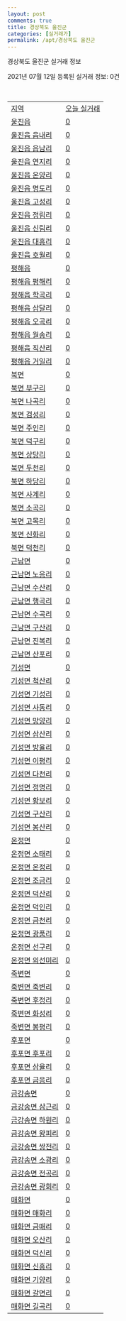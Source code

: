 ```yaml
---
layout: post
comments: true
title: 경상북도 울진군
categories: [실거래가]
permalink: /apt/경상북도 울진군
---
```


경상북도 울진군 실거래 정보

2021년 07월 12일 등록된 실거래 정보: 0건

<script type="text/javascript">
  google.charts.load('current', {'packages':['corechart']});
  google.charts.setOnLoadCallback(drawChart);

  function drawChart() {
    var data = google.visualization.arrayToDataTable([['거래일', '매매', '전월세', '전매'], ['20-07', 9, 2, 0], ['20-08', 17, 1, 0], ['20-09', 22, 2, 0], ['20-10', 22, 2, 0], ['20-11', 23, 2, 0], ['20-12', 23, 4, 0], ['21-01', 18, 5, 0], ['21-02', 17, 13, 0], ['21-03', 19, 5, 0], ['21-04', 16, 10, 0], ['21-05', 21, 5, 0], ['21-06', 15, 3, 0], ['21-07', 2, 0, 0]]);

    var options = {
      title: '최근 1년간 유형별 거래량 추이',
      legend: { position: 'bottom' }
    };

    var chart = new google.visualization.LineChart(document.getElementById('columnchart_material'));
    chart.draw(data, (options));
  }
</script>

<div id="columnchart_material" style="width: 95%; margin-left: -35px"></div>
<br>
<table class="sortable">
  <tr>
    <td><a href="#">지역</a></td>
    <td><a href="#">오늘 실거래</a></td>
  </tr>

  
  <tr class="item">
    <td><a href="경상북도 울진군 울진읍">울진읍</a></td>
    <td><a href="경상북도 울진군 울진읍">0</a></td>
  </tr>
    

  <tr class="item">
    <td><a href="경상북도 울진군 울진읍 읍내리">울진읍 읍내리</a></td>
    <td><a href="경상북도 울진군 울진읍 읍내리">0</a></td>
  </tr>
    

  <tr class="item">
    <td><a href="경상북도 울진군 울진읍 읍남리">울진읍 읍남리</a></td>
    <td><a href="경상북도 울진군 울진읍 읍남리">0</a></td>
  </tr>
    

  <tr class="item">
    <td><a href="경상북도 울진군 울진읍 연지리">울진읍 연지리</a></td>
    <td><a href="경상북도 울진군 울진읍 연지리">0</a></td>
  </tr>
    

  <tr class="item">
    <td><a href="경상북도 울진군 울진읍 온양리">울진읍 온양리</a></td>
    <td><a href="경상북도 울진군 울진읍 온양리">0</a></td>
  </tr>
    

  <tr class="item">
    <td><a href="경상북도 울진군 울진읍 명도리">울진읍 명도리</a></td>
    <td><a href="경상북도 울진군 울진읍 명도리">0</a></td>
  </tr>
    

  <tr class="item">
    <td><a href="경상북도 울진군 울진읍 고성리">울진읍 고성리</a></td>
    <td><a href="경상북도 울진군 울진읍 고성리">0</a></td>
  </tr>
    

  <tr class="item">
    <td><a href="경상북도 울진군 울진읍 정림리">울진읍 정림리</a></td>
    <td><a href="경상북도 울진군 울진읍 정림리">0</a></td>
  </tr>
    

  <tr class="item">
    <td><a href="경상북도 울진군 울진읍 신림리">울진읍 신림리</a></td>
    <td><a href="경상북도 울진군 울진읍 신림리">0</a></td>
  </tr>
    

  <tr class="item">
    <td><a href="경상북도 울진군 울진읍 대흥리">울진읍 대흥리</a></td>
    <td><a href="경상북도 울진군 울진읍 대흥리">0</a></td>
  </tr>
    

  <tr class="item">
    <td><a href="경상북도 울진군 울진읍 호월리">울진읍 호월리</a></td>
    <td><a href="경상북도 울진군 울진읍 호월리">0</a></td>
  </tr>
    

  <tr class="item">
    <td><a href="경상북도 울진군 평해읍">평해읍</a></td>
    <td><a href="경상북도 울진군 평해읍">0</a></td>
  </tr>
    

  <tr class="item">
    <td><a href="경상북도 울진군 평해읍 평해리">평해읍 평해리</a></td>
    <td><a href="경상북도 울진군 평해읍 평해리">0</a></td>
  </tr>
    

  <tr class="item">
    <td><a href="경상북도 울진군 평해읍 학곡리">평해읍 학곡리</a></td>
    <td><a href="경상북도 울진군 평해읍 학곡리">0</a></td>
  </tr>
    

  <tr class="item">
    <td><a href="경상북도 울진군 평해읍 삼달리">평해읍 삼달리</a></td>
    <td><a href="경상북도 울진군 평해읍 삼달리">0</a></td>
  </tr>
    

  <tr class="item">
    <td><a href="경상북도 울진군 평해읍 오곡리">평해읍 오곡리</a></td>
    <td><a href="경상북도 울진군 평해읍 오곡리">0</a></td>
  </tr>
    

  <tr class="item">
    <td><a href="경상북도 울진군 평해읍 월송리">평해읍 월송리</a></td>
    <td><a href="경상북도 울진군 평해읍 월송리">0</a></td>
  </tr>
    

  <tr class="item">
    <td><a href="경상북도 울진군 평해읍 직산리">평해읍 직산리</a></td>
    <td><a href="경상북도 울진군 평해읍 직산리">0</a></td>
  </tr>
    

  <tr class="item">
    <td><a href="경상북도 울진군 평해읍 거일리">평해읍 거일리</a></td>
    <td><a href="경상북도 울진군 평해읍 거일리">0</a></td>
  </tr>
    

  <tr class="item">
    <td><a href="경상북도 울진군 북면">북면</a></td>
    <td><a href="경상북도 울진군 북면">0</a></td>
  </tr>
    

  <tr class="item">
    <td><a href="경상북도 울진군 북면 부구리">북면 부구리</a></td>
    <td><a href="경상북도 울진군 북면 부구리">0</a></td>
  </tr>
    

  <tr class="item">
    <td><a href="경상북도 울진군 북면 나곡리">북면 나곡리</a></td>
    <td><a href="경상북도 울진군 북면 나곡리">0</a></td>
  </tr>
    

  <tr class="item">
    <td><a href="경상북도 울진군 북면 검성리">북면 검성리</a></td>
    <td><a href="경상북도 울진군 북면 검성리">0</a></td>
  </tr>
    

  <tr class="item">
    <td><a href="경상북도 울진군 북면 주인리">북면 주인리</a></td>
    <td><a href="경상북도 울진군 북면 주인리">0</a></td>
  </tr>
    

  <tr class="item">
    <td><a href="경상북도 울진군 북면 덕구리">북면 덕구리</a></td>
    <td><a href="경상북도 울진군 북면 덕구리">0</a></td>
  </tr>
    

  <tr class="item">
    <td><a href="경상북도 울진군 북면 상당리">북면 상당리</a></td>
    <td><a href="경상북도 울진군 북면 상당리">0</a></td>
  </tr>
    

  <tr class="item">
    <td><a href="경상북도 울진군 북면 두천리">북면 두천리</a></td>
    <td><a href="경상북도 울진군 북면 두천리">0</a></td>
  </tr>
    

  <tr class="item">
    <td><a href="경상북도 울진군 북면 하당리">북면 하당리</a></td>
    <td><a href="경상북도 울진군 북면 하당리">0</a></td>
  </tr>
    

  <tr class="item">
    <td><a href="경상북도 울진군 북면 사계리">북면 사계리</a></td>
    <td><a href="경상북도 울진군 북면 사계리">0</a></td>
  </tr>
    

  <tr class="item">
    <td><a href="경상북도 울진군 북면 소곡리">북면 소곡리</a></td>
    <td><a href="경상북도 울진군 북면 소곡리">0</a></td>
  </tr>
    

  <tr class="item">
    <td><a href="경상북도 울진군 북면 고목리">북면 고목리</a></td>
    <td><a href="경상북도 울진군 북면 고목리">0</a></td>
  </tr>
    

  <tr class="item">
    <td><a href="경상북도 울진군 북면 신화리">북면 신화리</a></td>
    <td><a href="경상북도 울진군 북면 신화리">0</a></td>
  </tr>
    

  <tr class="item">
    <td><a href="경상북도 울진군 북면 덕천리">북면 덕천리</a></td>
    <td><a href="경상북도 울진군 북면 덕천리">0</a></td>
  </tr>
    

  <tr class="item">
    <td><a href="경상북도 울진군 근남면">근남면</a></td>
    <td><a href="경상북도 울진군 근남면">0</a></td>
  </tr>
    

  <tr class="item">
    <td><a href="경상북도 울진군 근남면 노음리">근남면 노음리</a></td>
    <td><a href="경상북도 울진군 근남면 노음리">0</a></td>
  </tr>
    

  <tr class="item">
    <td><a href="경상북도 울진군 근남면 수산리">근남면 수산리</a></td>
    <td><a href="경상북도 울진군 근남면 수산리">0</a></td>
  </tr>
    

  <tr class="item">
    <td><a href="경상북도 울진군 근남면 행곡리">근남면 행곡리</a></td>
    <td><a href="경상북도 울진군 근남면 행곡리">0</a></td>
  </tr>
    

  <tr class="item">
    <td><a href="경상북도 울진군 근남면 수곡리">근남면 수곡리</a></td>
    <td><a href="경상북도 울진군 근남면 수곡리">0</a></td>
  </tr>
    

  <tr class="item">
    <td><a href="경상북도 울진군 근남면 구산리">근남면 구산리</a></td>
    <td><a href="경상북도 울진군 근남면 구산리">0</a></td>
  </tr>
    

  <tr class="item">
    <td><a href="경상북도 울진군 근남면 진복리">근남면 진복리</a></td>
    <td><a href="경상북도 울진군 근남면 진복리">0</a></td>
  </tr>
    

  <tr class="item">
    <td><a href="경상북도 울진군 근남면 산포리">근남면 산포리</a></td>
    <td><a href="경상북도 울진군 근남면 산포리">0</a></td>
  </tr>
    

  <tr class="item">
    <td><a href="경상북도 울진군 기성면">기성면</a></td>
    <td><a href="경상북도 울진군 기성면">0</a></td>
  </tr>
    

  <tr class="item">
    <td><a href="경상북도 울진군 기성면 척산리">기성면 척산리</a></td>
    <td><a href="경상북도 울진군 기성면 척산리">0</a></td>
  </tr>
    

  <tr class="item">
    <td><a href="경상북도 울진군 기성면 기성리">기성면 기성리</a></td>
    <td><a href="경상북도 울진군 기성면 기성리">0</a></td>
  </tr>
    

  <tr class="item">
    <td><a href="경상북도 울진군 기성면 사동리">기성면 사동리</a></td>
    <td><a href="경상북도 울진군 기성면 사동리">0</a></td>
  </tr>
    

  <tr class="item">
    <td><a href="경상북도 울진군 기성면 망양리">기성면 망양리</a></td>
    <td><a href="경상북도 울진군 기성면 망양리">0</a></td>
  </tr>
    

  <tr class="item">
    <td><a href="경상북도 울진군 기성면 삼산리">기성면 삼산리</a></td>
    <td><a href="경상북도 울진군 기성면 삼산리">0</a></td>
  </tr>
    

  <tr class="item">
    <td><a href="경상북도 울진군 기성면 방율리">기성면 방율리</a></td>
    <td><a href="경상북도 울진군 기성면 방율리">0</a></td>
  </tr>
    

  <tr class="item">
    <td><a href="경상북도 울진군 기성면 이평리">기성면 이평리</a></td>
    <td><a href="경상북도 울진군 기성면 이평리">0</a></td>
  </tr>
    

  <tr class="item">
    <td><a href="경상북도 울진군 기성면 다천리">기성면 다천리</a></td>
    <td><a href="경상북도 울진군 기성면 다천리">0</a></td>
  </tr>
    

  <tr class="item">
    <td><a href="경상북도 울진군 기성면 정명리">기성면 정명리</a></td>
    <td><a href="경상북도 울진군 기성면 정명리">0</a></td>
  </tr>
    

  <tr class="item">
    <td><a href="경상북도 울진군 기성면 황보리">기성면 황보리</a></td>
    <td><a href="경상북도 울진군 기성면 황보리">0</a></td>
  </tr>
    

  <tr class="item">
    <td><a href="경상북도 울진군 기성면 구산리">기성면 구산리</a></td>
    <td><a href="경상북도 울진군 기성면 구산리">0</a></td>
  </tr>
    

  <tr class="item">
    <td><a href="경상북도 울진군 기성면 봉산리">기성면 봉산리</a></td>
    <td><a href="경상북도 울진군 기성면 봉산리">0</a></td>
  </tr>
    

  <tr class="item">
    <td><a href="경상북도 울진군 온정면">온정면</a></td>
    <td><a href="경상북도 울진군 온정면">0</a></td>
  </tr>
    

  <tr class="item">
    <td><a href="경상북도 울진군 온정면 소태리">온정면 소태리</a></td>
    <td><a href="경상북도 울진군 온정면 소태리">0</a></td>
  </tr>
    

  <tr class="item">
    <td><a href="경상북도 울진군 온정면 온정리">온정면 온정리</a></td>
    <td><a href="경상북도 울진군 온정면 온정리">0</a></td>
  </tr>
    

  <tr class="item">
    <td><a href="경상북도 울진군 온정면 조금리">온정면 조금리</a></td>
    <td><a href="경상북도 울진군 온정면 조금리">0</a></td>
  </tr>
    

  <tr class="item">
    <td><a href="경상북도 울진군 온정면 덕산리">온정면 덕산리</a></td>
    <td><a href="경상북도 울진군 온정면 덕산리">0</a></td>
  </tr>
    

  <tr class="item">
    <td><a href="경상북도 울진군 온정면 덕인리">온정면 덕인리</a></td>
    <td><a href="경상북도 울진군 온정면 덕인리">0</a></td>
  </tr>
    

  <tr class="item">
    <td><a href="경상북도 울진군 온정면 금천리">온정면 금천리</a></td>
    <td><a href="경상북도 울진군 온정면 금천리">0</a></td>
  </tr>
    

  <tr class="item">
    <td><a href="경상북도 울진군 온정면 광품리">온정면 광품리</a></td>
    <td><a href="경상북도 울진군 온정면 광품리">0</a></td>
  </tr>
    

  <tr class="item">
    <td><a href="경상북도 울진군 온정면 선구리">온정면 선구리</a></td>
    <td><a href="경상북도 울진군 온정면 선구리">0</a></td>
  </tr>
    

  <tr class="item">
    <td><a href="경상북도 울진군 온정면 외선미리">온정면 외선미리</a></td>
    <td><a href="경상북도 울진군 온정면 외선미리">0</a></td>
  </tr>
    

  <tr class="item">
    <td><a href="경상북도 울진군 죽변면">죽변면</a></td>
    <td><a href="경상북도 울진군 죽변면">0</a></td>
  </tr>
    

  <tr class="item">
    <td><a href="경상북도 울진군 죽변면 죽변리">죽변면 죽변리</a></td>
    <td><a href="경상북도 울진군 죽변면 죽변리">0</a></td>
  </tr>
    

  <tr class="item">
    <td><a href="경상북도 울진군 죽변면 후정리">죽변면 후정리</a></td>
    <td><a href="경상북도 울진군 죽변면 후정리">0</a></td>
  </tr>
    

  <tr class="item">
    <td><a href="경상북도 울진군 죽변면 화성리">죽변면 화성리</a></td>
    <td><a href="경상북도 울진군 죽변면 화성리">0</a></td>
  </tr>
    

  <tr class="item">
    <td><a href="경상북도 울진군 죽변면 봉평리">죽변면 봉평리</a></td>
    <td><a href="경상북도 울진군 죽변면 봉평리">0</a></td>
  </tr>
    

  <tr class="item">
    <td><a href="경상북도 울진군 후포면">후포면</a></td>
    <td><a href="경상북도 울진군 후포면">0</a></td>
  </tr>
    

  <tr class="item">
    <td><a href="경상북도 울진군 후포면 후포리">후포면 후포리</a></td>
    <td><a href="경상북도 울진군 후포면 후포리">0</a></td>
  </tr>
    

  <tr class="item">
    <td><a href="경상북도 울진군 후포면 삼율리">후포면 삼율리</a></td>
    <td><a href="경상북도 울진군 후포면 삼율리">0</a></td>
  </tr>
    

  <tr class="item">
    <td><a href="경상북도 울진군 후포면 금음리">후포면 금음리</a></td>
    <td><a href="경상북도 울진군 후포면 금음리">0</a></td>
  </tr>
    

  <tr class="item">
    <td><a href="경상북도 울진군 금강송면">금강송면</a></td>
    <td><a href="경상북도 울진군 금강송면">0</a></td>
  </tr>
    

  <tr class="item">
    <td><a href="경상북도 울진군 금강송면 삼근리">금강송면 삼근리</a></td>
    <td><a href="경상북도 울진군 금강송면 삼근리">0</a></td>
  </tr>
    

  <tr class="item">
    <td><a href="경상북도 울진군 금강송면 하원리">금강송면 하원리</a></td>
    <td><a href="경상북도 울진군 금강송면 하원리">0</a></td>
  </tr>
    

  <tr class="item">
    <td><a href="경상북도 울진군 금강송면 왕피리">금강송면 왕피리</a></td>
    <td><a href="경상북도 울진군 금강송면 왕피리">0</a></td>
  </tr>
    

  <tr class="item">
    <td><a href="경상북도 울진군 금강송면 쌍전리">금강송면 쌍전리</a></td>
    <td><a href="경상북도 울진군 금강송면 쌍전리">0</a></td>
  </tr>
    

  <tr class="item">
    <td><a href="경상북도 울진군 금강송면 소광리">금강송면 소광리</a></td>
    <td><a href="경상북도 울진군 금강송면 소광리">0</a></td>
  </tr>
    

  <tr class="item">
    <td><a href="경상북도 울진군 금강송면 전곡리">금강송면 전곡리</a></td>
    <td><a href="경상북도 울진군 금강송면 전곡리">0</a></td>
  </tr>
    

  <tr class="item">
    <td><a href="경상북도 울진군 금강송면 광회리">금강송면 광회리</a></td>
    <td><a href="경상북도 울진군 금강송면 광회리">0</a></td>
  </tr>
    

  <tr class="item">
    <td><a href="경상북도 울진군 매화면">매화면</a></td>
    <td><a href="경상북도 울진군 매화면">0</a></td>
  </tr>
    

  <tr class="item">
    <td><a href="경상북도 울진군 매화면 매화리">매화면 매화리</a></td>
    <td><a href="경상북도 울진군 매화면 매화리">0</a></td>
  </tr>
    

  <tr class="item">
    <td><a href="경상북도 울진군 매화면 금매리">매화면 금매리</a></td>
    <td><a href="경상북도 울진군 매화면 금매리">0</a></td>
  </tr>
    

  <tr class="item">
    <td><a href="경상북도 울진군 매화면 오산리">매화면 오산리</a></td>
    <td><a href="경상북도 울진군 매화면 오산리">0</a></td>
  </tr>
    

  <tr class="item">
    <td><a href="경상북도 울진군 매화면 덕신리">매화면 덕신리</a></td>
    <td><a href="경상북도 울진군 매화면 덕신리">0</a></td>
  </tr>
    

  <tr class="item">
    <td><a href="경상북도 울진군 매화면 신흥리">매화면 신흥리</a></td>
    <td><a href="경상북도 울진군 매화면 신흥리">0</a></td>
  </tr>
    

  <tr class="item">
    <td><a href="경상북도 울진군 매화면 기양리">매화면 기양리</a></td>
    <td><a href="경상북도 울진군 매화면 기양리">0</a></td>
  </tr>
    

  <tr class="item">
    <td><a href="경상북도 울진군 매화면 갈면리">매화면 갈면리</a></td>
    <td><a href="경상북도 울진군 매화면 갈면리">0</a></td>
  </tr>
    

  <tr class="item">
    <td><a href="경상북도 울진군 매화면 길곡리">매화면 길곡리</a></td>
    <td><a href="경상북도 울진군 매화면 길곡리">0</a></td>
  </tr>
    


</table>


    